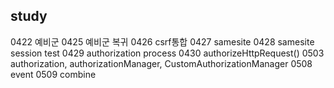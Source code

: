 ## study
0422 예비군
0425 예비군 복귀
0426 csrf통합
0427 samesite
0428 samesite session test
0429 authorization process
0430 authorizeHttpRequest()
0503 authorization, authorizationManager, CustomAuthorizationManager
0508 event
0509 combine
